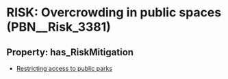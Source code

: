 # RISK: __Overcrowding in public spaces__ (PBN__Risk_3381)

## Property: has_RiskMitigation

* [Restricting access to public parks](PBN__Mitigation_2204)

